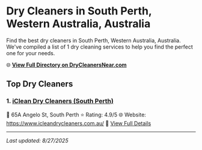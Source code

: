 # Dry Cleaners in South Perth, Western Australia, Australia

Find the best dry cleaners in South Perth, Western Australia, Australia. We've compiled a list of 1 dry cleaning services to help you find the perfect one for your needs.

🌐 **[View Full Directory on DryCleanersNear.com](https://drycleanersnear.com/city/Australia/Western%20Australia/South%20Perth)**

## Top Dry Cleaners

### 1. [iClean Dry Cleaners (South Perth)](https://drycleanersnear.com/dryCleaner/68ad16341d9ee695c9252e2d/iclean-dry-cleaners-south-perth)
📍 65A Angelo St, South Perth
⭐ Rating: 4.9/5
🌐 Website: https://www.icleandrycleaners.com.au/
🔗 [View Full Details](https://drycleanersnear.com/dryCleaner/68ad16341d9ee695c9252e2d/iclean-dry-cleaners-south-perth)


---

*Last updated: 8/27/2025*
